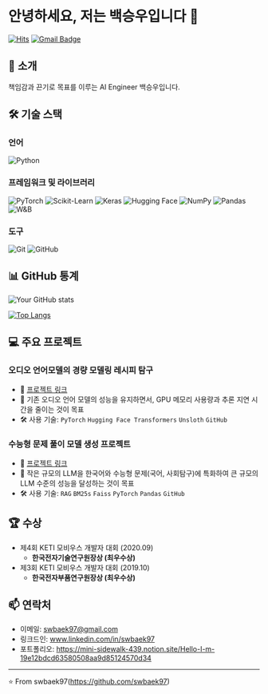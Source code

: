 # 안녕하세요, 저는 백승우입니다 👋

[![Hits](https://hits.seeyoufarm.com/api/count/incr/badge.svg?url=https%3A%2F%2Fgithub.com%2Fswbaek97%2Fhit-counter&count_bg=%2379C83D&title_bg=%23555555&icon=&icon_color=%23E7E7E7&title=방문자&edge_flat=false)](https://hits.seeyoufarm.com)
[![Gmail Badge](https://img.shields.io/badge/Gmail-d14836?style=flat-square&logo=Gmail&logoColor=white&link=mailto:swbaek97@gmail.com)](mailto:swbaek97@gmail.com)

## 🚀 소개
책임감과 끈기로 목표를 이루는 AI Engineer 백승우입니다.

## 🛠 기술 스택
### 언어
![Python](https://img.shields.io/badge/Python-3776AB?style=flat-square&logo=python&logoColor=white)

### 프레임워크 및 라이브러리
![PyTorch](https://img.shields.io/badge/PyTorch-EE4C2C?style=flat-square&logo=pytorch&logoColor=white)
![Scikit-Learn](https://img.shields.io/badge/Scikit--Learn-F7931E?style=flat-square&logo=scikit-learn&logoColor=white)
![Keras](https://img.shields.io/badge/Keras-D00000?style=flat-square&logo=keras&logoColor=white)
![Hugging Face](https://img.shields.io/badge/Hugging_Face-FFD21E?style=flat-square&logo=huggingface&logoColor=black)
![NumPy](https://img.shields.io/badge/NumPy-013243?style=flat-square&logo=numpy&logoColor=white)
![Pandas](https://img.shields.io/badge/Pandas-150458?style=flat-square&logo=pandas&logoColor=white)
![W&B](https://img.shields.io/badge/Weights_&_Biases-FFBE00?style=flat-square&logo=weightsandbiases&logoColor=black)

### 도구
![Git](https://img.shields.io/badge/Git-F05032?style=flat-square&logo=git&logoColor=white)
![GitHub](https://img.shields.io/badge/GitHub-181717?style=flat-square&logo=github&logoColor=white)

## 📊 GitHub 통계
![Your GitHub stats](https://github-readme-stats.vercel.app/api?username=swbaek97&show_icons=true&theme=radical)

[![Top Langs](https://github-readme-stats.vercel.app/api/top-langs/?username=swbaek97&layout=compact&theme=radical)](https://github.com/anuraghazra/github-readme-stats)

## 💻 주요 프로젝트
### 오디오 언어모델의 경량 모델링 레시피 탐구
- 🔗 [프로젝트 링크](https://github.com/boostcampaitech7/level4-nlp-finalproject-hackathon-nlp-12-lv3)
- 📝 기존 오디오 언어 모델의 성능을 유지하면서, GPU 메모리 사용량과 추론 지연 시간을 줄이는 것이 목표
- 🛠️ 사용 기술: `PyTorch` `Hugging Face Transformers` `Unsloth` `GitHub`

### 수능형 문제 풀이 모델 생성 프로젝트
- 🔗 [프로젝트 링크](https://github.com/boostcampaitech7/level2-nlp-generationfornlp-nlp-12-lv3)
- 📝 작은 규모의 LLM을 한국어와 수능형 문제(국어, 사회탐구)에 특화하여 큰 규모의 LLM 수준의 성능을 달성하는 것이 목표
- 🛠️ 사용 기술: `RAG` `BM25s` `Faiss` `PyTorch` `Pandas` `GitHub`

## 🏆 수상
- 제4회 KETI 모비우스 개발자 대회 (2020.09)
  - **한국전자기술연구원장상 (최우수상)**
- 제3회 KETI 모비우스 개발자 대회 (2019.10)
  - **한국전자부품연구원장상 (최우수상)**


## 📫 연락처
- 이메일: swbaek97@gmail.com
- 링크드인: www.linkedin.com/in/swbaek97
- 포트폴리오: https://mini-sidewalk-439.notion.site/Hello-I-m-19e12bdcd63580508aa9d85124570d34

---

⭐️ From swbaek97(https://github.com/swbaek97)
